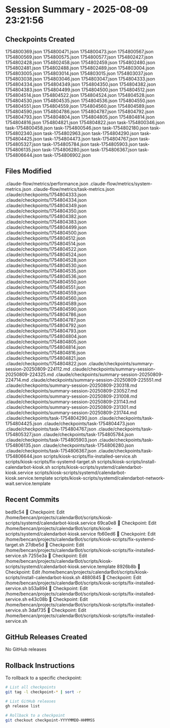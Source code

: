 # Session Summary - 2025-08-09 23:21:56

## Checkpoints Created
1754800369.json
1754800471.json
1754800473.json
1754800567.json
1754800569.json
1754800575.json
1754800577.json
1754802427.json
1754802428.json
1754802458.json
1754802459.json
1754802480.json
1754802481.json
1754802488.json
1754802489.json
1754803004.json
1754803005.json
1754803014.json
1754803015.json
1754803037.json
1754803038.json
1754803046.json
1754803047.json
1754804333.json
1754804334.json
1754804349.json
1754804350.json
1754804382.json
1754804383.json
1754804499.json
1754804500.json
1754804512.json
1754804514.json
1754804522.json
1754804524.json
1754804528.json
1754804530.json
1754804535.json
1754804536.json
1754804550.json
1754804551.json
1754804559.json
1754804560.json
1754804589.json
1754804590.json
1754804786.json
1754804787.json
1754804792.json
1754804793.json
1754804804.json
1754804805.json
1754804814.json
1754804816.json
1754804821.json
1754804822.json
task-1754800346.json
task-1754800458.json
task-1754800546.json
task-1754802180.json
task-1754802340.json
task-1754802963.json
task-1754804290.json
task-1754804425.json
task-1754804473.json
task-1754804767.json
task-1754805327.json
task-1754805784.json
task-1754805903.json
task-1754806135.json
task-1754806280.json
task-1754806367.json
task-1754806644.json
task-1754806902.json

## Files Modified
.claude-flow/metrics/performance.json
.claude-flow/metrics/system-metrics.json
.claude-flow/metrics/task-metrics.json
.claude/checkpoints/1754804333.json
.claude/checkpoints/1754804334.json
.claude/checkpoints/1754804349.json
.claude/checkpoints/1754804350.json
.claude/checkpoints/1754804382.json
.claude/checkpoints/1754804383.json
.claude/checkpoints/1754804499.json
.claude/checkpoints/1754804500.json
.claude/checkpoints/1754804512.json
.claude/checkpoints/1754804514.json
.claude/checkpoints/1754804522.json
.claude/checkpoints/1754804524.json
.claude/checkpoints/1754804528.json
.claude/checkpoints/1754804530.json
.claude/checkpoints/1754804535.json
.claude/checkpoints/1754804536.json
.claude/checkpoints/1754804550.json
.claude/checkpoints/1754804551.json
.claude/checkpoints/1754804559.json
.claude/checkpoints/1754804560.json
.claude/checkpoints/1754804589.json
.claude/checkpoints/1754804590.json
.claude/checkpoints/1754804786.json
.claude/checkpoints/1754804787.json
.claude/checkpoints/1754804792.json
.claude/checkpoints/1754804793.json
.claude/checkpoints/1754804804.json
.claude/checkpoints/1754804805.json
.claude/checkpoints/1754804814.json
.claude/checkpoints/1754804816.json
.claude/checkpoints/1754804821.json
.claude/checkpoints/1754804822.json
.claude/checkpoints/summary-session-20250809-224112.md
.claude/checkpoints/summary-session-20250809-224325.md
.claude/checkpoints/summary-session-20250809-224714.md
.claude/checkpoints/summary-session-20250809-225551.md
.claude/checkpoints/summary-session-20250809-230318.md
.claude/checkpoints/summary-session-20250809-230527.md
.claude/checkpoints/summary-session-20250809-231008.md
.claude/checkpoints/summary-session-20250809-231143.md
.claude/checkpoints/summary-session-20250809-231301.md
.claude/checkpoints/summary-session-20250809-231744.md
.claude/checkpoints/task-1754804290.json
.claude/checkpoints/task-1754804425.json
.claude/checkpoints/task-1754804473.json
.claude/checkpoints/task-1754804767.json
.claude/checkpoints/task-1754805327.json
.claude/checkpoints/task-1754805784.json
.claude/checkpoints/task-1754805903.json
.claude/checkpoints/task-1754806135.json
.claude/checkpoints/task-1754806280.json
.claude/checkpoints/task-1754806367.json
.claude/checkpoints/task-1754806644.json
scripts/kiosk-scripts/fix-installed-service.sh
scripts/kiosk-scripts/fix-systemd-target.sh
scripts/kiosk-scripts/install-calendarbot-kiosk.sh
scripts/kiosk-scripts/systemd/calendarbot-kiosk.service
scripts/kiosk-scripts/systemd/calendarbot-kiosk.service.template
scripts/kiosk-scripts/systemd/calendarbot-network-wait.service.template

## Recent Commits
bed9c54 🔖 Checkpoint: Edit /home/bencan/projects/calendarBot/scripts/kiosk-scripts/systemd/calendarbot-kiosk.service
69ca0e8 🔖 Checkpoint: Edit /home/bencan/projects/calendarBot/scripts/kiosk-scripts/systemd/calendarbot-kiosk.service
fb60ed6 🔖 Checkpoint: Edit /home/bencan/projects/calendarBot/scripts/kiosk-scripts/fix-systemd-target.sh
27dbe5d 🔖 Checkpoint: Edit /home/bencan/projects/calendarBot/scripts/kiosk-scripts/fix-installed-service.sh
7255e3a 🔖 Checkpoint: Edit /home/bencan/projects/calendarBot/scripts/kiosk-scripts/systemd/calendarbot-kiosk.service.template
8926b8b 🔖 Checkpoint: Edit /home/bencan/projects/calendarBot/scripts/kiosk-scripts/install-calendarbot-kiosk.sh
4880845 🔖 Checkpoint: Edit /home/bencan/projects/calendarBot/scripts/kiosk-scripts/fix-installed-service.sh
b53a894 🔖 Checkpoint: Edit /home/bencan/projects/calendarBot/scripts/kiosk-scripts/fix-installed-service.sh
e43c08b 🔖 Checkpoint: Edit /home/bencan/projects/calendarBot/scripts/kiosk-scripts/fix-installed-service.sh
3daf735 🔖 Checkpoint: Edit /home/bencan/projects/calendarBot/scripts/kiosk-scripts/fix-installed-service.sh

## GitHub Releases Created
No GitHub releases

## Rollback Instructions
To rollback to a specific checkpoint:
```bash
# List all checkpoints
git tag -l checkpoint-* | sort -r

# List GitHub releases
gh release list

# Rollback to a checkpoint
git checkout checkpoint-YYYYMMDD-HHMMSS
```
